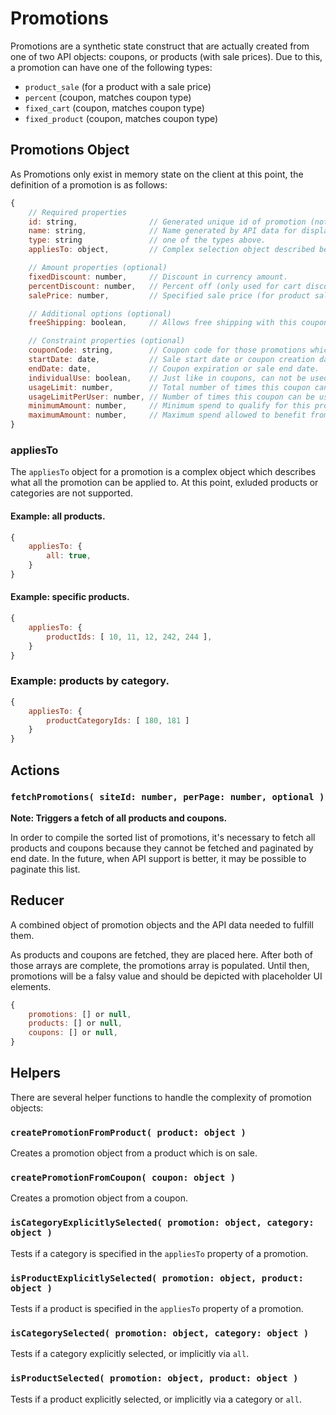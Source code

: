 Promotions
==========

Promotions are a synthetic state construct that are actually created from one of two API objects: coupons, or products (with sale prices). Due to this, a promotion can have one of the following types:

* `product_sale` (for a product with a sale price)
* `percent` (coupon, matches coupon type)
* `fixed_cart` (coupon, matches coupon type)
* `fixed_product` (coupon, matches coupon type)

## Promotions Object

As Promotions only exist in memory state on the client at this point, the definition of a promotion is as follows:

```js
{
	// Required properties
	id: string,                // Generated unique id of promotion (not persistent).
	name: string,              // Name generated by API data for display purposes.
	type: string               // one of the types above.
	appliesTo: object,         // Complex selection object described below.

	// Amount properties (optional)
	fixedDiscount: number,     // Discount in currency amount.
	percentDiscount: number,   // Percent off (only used for cart discount).
	salePrice: number,         // Specified sale price (for product sales).

	// Additional options (optional)
	freeShipping: boolean,     // Allows free shipping with this coupon.

	// Constraint properties (optional)
	couponCode: string,        // Coupon code for those promotions which require it.
	startDate: date,           // Sale start date or coupon creation date.
	endDate: date,             // Coupon expiration or sale end date.
	individualUse: boolean,    // Just like in coupons, can not be used with another coupon.
	usageLimit: number,        // Total number of times this coupon can be used.
	usageLimitPerUser: number, // Number of times this coupon can be used by each user.
	minimumAmount: number,     // Minimum spend to qualify for this promotion.
	maximumAmount: number,     // Maximum spend allowed to benefit from this promotion.
}
```

### appliesTo

The `appliesTo` object for a promotion is a complex object which describes what all the promotion can be applied to. At this point, exluded products or categories are not supported.

#### Example: all products.
```js
{
	appliesTo: {
		all: true,
	}
}
```

#### Example: specific products.
```js
{
	appliesTo: {
		productIds: [ 10, 11, 12, 242, 244 ],
	}
}
```

### Example: products by category.
```js
{
	appliesTo: {
		productCategoryIds: [ 180, 181 ]
	}
}
```

## Actions

### `fetchPromotions( siteId: number, perPage: number, optional )`

**Note: Triggers a fetch of all products and coupons.**

In order to compile the sorted list of promotions, it's necessary to fetch all products and coupons because they cannot be fetched and paginated by end date. In the future, when API support is better, it may be possible to paginate this list.


## Reducer

A combined object of promotion objects and the API data needed to fulfill them.

As products and coupons are fetched, they are placed here. After both of those arrays are complete, the promotions array is populated. Until then, promotions will be a falsy value and should be depicted with placeholder UI elements.

```js
{
	promotions: [] or null,
	products: [] or null,
	coupons: [] or null,
}
```

## Helpers

There are several helper functions to handle the complexity of promotion objects:

### `createPromotionFromProduct( product: object )`

Creates a promotion object from a product which is on sale.

### `createPromotionFromCoupon( coupon: object )`

Creates a promotion object from a coupon.

### `isCategoryExplicitlySelected( promotion: object, category: object )`

Tests if a category is specified in the `appliesTo` property of a promotion.

### `isProductExplicitlySelected( promotion: object, product: object )`

Tests if a product is specified in the `appliesTo` property of a promotion.

### `isCategorySelected( promotion: object, category: object )`

Tests if a category explicitly selected, or implicitly via `all`.

### `isProductSelected( promotion: object, product: object )`

Tests if a product explicitly selected, or implicitly via a category or `all`.

